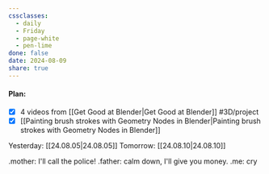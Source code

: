 ```yaml
---
cssclasses:
  - daily
  - Friday
  - page-white
  - pen-lime
done: false
date: 2024-08-09
share: true
---
```

#### Plan:
- [x] 4 videos from [[Get Good at Blender|Get Good at Blender]] #3D/project
- [x] [[Painting brush strokes with Geometry Nodes in Blender|Painting brush strokes with Geometry Nodes in Blender]]

Yesterday: [[24.08.05|24.08.05]]
Tomorrow: [[24.08.10|24.08.10]]

.mother: I'll call the police!
.father: calm down, I'll give you money.
.me: cry